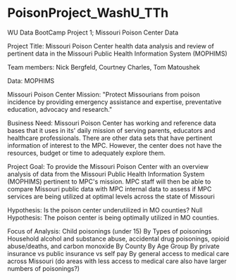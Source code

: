 # PoisonProject_WashU_TTh
WU Data BootCamp Project 1; Missouri Poison Center Data 

Project Title: Missouri Poison Center health data analysis and review of pertinent data in the Missouri Public Health Information  System (MOPHIMS) 
 
Team members: Nick Bergfeld, Courtney Charles, Tom Matoushek

Data: MOPHIMS

Missouri Poison Center Mission: "Protect Missourians from poison incidence by providing emergency assistance and expertise, preventative education, advocacy and research."

Business Need: Missouri Poison Center has working and reference data bases that it uses in its' daily mission of serving parents, educators and healthcare professionals. There are other data sets that have pertinent information of interest to the MPC. However, the center does not have the resources, budget or time to adequately explore them.  

Project Goal: To provide the Missouri Poison Center with an overview analysis of data from the Missouri Public Health Information  System (MOPHIMS) pertinent to MPC's mission. MPC staff will then be able to compare Missouri public data with MPC internal data to assess if MPC services are being utilized at optimal levels across the state of Missouri

Hypothesis: Is the poison center underutilized in MO counties?
Null Hypothesis: The poison center is being optimally utilized in MO counties.

Focus of Analysis:
Child poisonings (under 15)
By Types of poisonings
	Household
	alcohol and substance abuse, 
	accidental drug poisonings, 
	opioid abuse/deaths, and 
	carbon monoxide 
By County 
By Age Group
By private insurance vs public insurance vs self pay
By general access to medical care across Missouri
(do areas with less access to medical care also have larger numbers of poisonings?)
